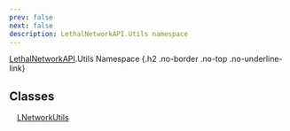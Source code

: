 ```yaml
---
prev: false
next: false
description: LethalNetworkAPI.Utils namespace
---
```


[LethalNetworkAPI](/api/LethalNetworkAPI).Utils Namespace {.h2 .no-border .no-top .no-underline-link}

## Classes

&emsp;[LNetworkUtils](/api/LethalNetworkAPI.Utils.LNetworkUtils)